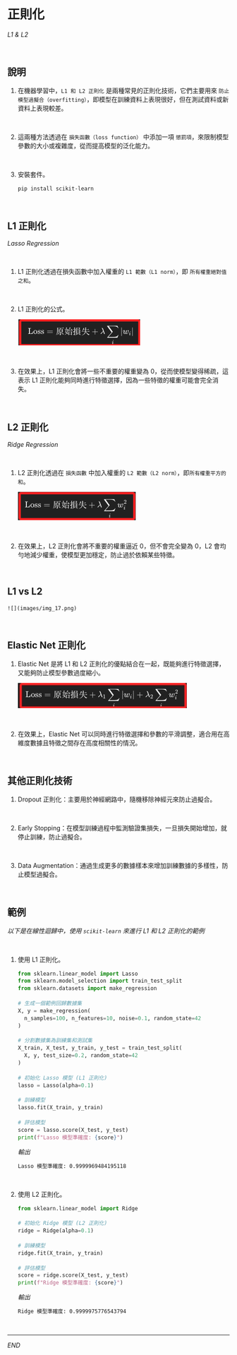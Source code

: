 # 正則化

_L1 & L2_

<br>

## 說明

1. 在機器學習中，`L1 和 L2 正則化` 是兩種常見的正則化技術，它們主要用來 `防止模型過擬合（overfitting）`，即模型在訓練資料上表現很好，但在測試資料或新資料上表現較差。

<br>

2. 這兩種方法透過在 `損失函數（loss function）` 中添加一項 `懲罰項`，來限制模型參數的大小或複雜度，從而提高模型的泛化能力。

<br>

3. 安裝套件。

    ```bash
    pip install scikit-learn
    ```

<br>

## L1 正則化

_Lasso Regression_

<br>

1. L1 正則化透過在損失函數中加入權重的 `L1 範數（L1 norm）`，即 `所有權重絕對值之和`。

<br>

2. L1 正則化的公式。

    ![](images/img_15.png)

<br>

3. 在效果上，L1 正則化會將一些不重要的權重變為 0，從而使模型變得稀疏，這表示 L1 正則化能夠同時進行特徵選擇，因為一些特徵的權重可能會完全消失。

<br>

## L2 正則化

_Ridge Regression_

<br>

1. L2 正則化透過在 `損失函數` 中加入權重的 `L2 範數（L2 norm）`，即`所有權重平方的和`。

    ![](images/img_16.png)

<br>

2. 在效果上，L2 正則化會將不重要的權重逼近 0，但不會完全變為 0，L2 會均勻地減少權重，使模型更加穩定，防止過於依賴某些特徵。

<br>

## L1 vs L2

    ![](images/img_17.png)

<br>

## Elastic Net 正則化

1. Elastic Net 是將 L1 和 L2 正則化的優點結合在一起，既能夠進行特徵選擇，又能夠防止模型參數過度縮小。

    ![](images/img_18.png)

<br>

2. 在效果上，Elastic Net 可以同時進行特徵選擇和參數的平滑調整，適合用在高維度數據且特徵之間存在高度相關性的情況。

<br>

## 其他正則化技術

1. Dropout 正則化：主要用於神經網路中，隨機移除神經元來防止過擬合。

<br>

2. Early Stopping：在模型訓練過程中監測驗證集損失，一旦損失開始增加，就停止訓練，防止過擬合。

<br>

3. Data Augmentation：通過生成更多的數據樣本來增加訓練數據的多樣性，防止模型過擬合。

<br>

## 範例

_以下是在線性迴歸中，使用 `scikit-learn` 來進行 L1 和 L2 正則化的範例_

<br>

1. 使用 L1 正則化。

    ```python
    from sklearn.linear_model import Lasso
    from sklearn.model_selection import train_test_split
    from sklearn.datasets import make_regression

    # 生成一個範例回歸數據集
    X, y = make_regression(
      n_samples=100, n_features=10, noise=0.1, random_state=42
    )

    # 分割數據集為訓練集和測試集
    X_train, X_test, y_train, y_test = train_test_split(
      X, y, test_size=0.2, random_state=42
    )

    # 初始化 Lasso 模型 (L1 正則化)
    lasso = Lasso(alpha=0.1)

    # 訓練模型
    lasso.fit(X_train, y_train)

    # 評估模型
    score = lasso.score(X_test, y_test)
    print(f"Lasso 模型準確度: {score}")
    ```

    _輸出_

    ```bash
    Lasso 模型準確度: 0.9999969484195118
    ```

<br>

2. 使用 L2 正則化。

    ```python
    from sklearn.linear_model import Ridge

    # 初始化 Ridge 模型 (L2 正則化)
    ridge = Ridge(alpha=0.1)

    # 訓練模型
    ridge.fit(X_train, y_train)

    # 評估模型
    score = ridge.score(X_test, y_test)
    print(f"Ridge 模型準確度: {score}")
    ```

    _輸出_

    ```bash
    Ridge 模型準確度: 0.9999975776543794
    ```

<br>

___

_END_